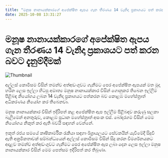 ```yaml
---
title: "මනූෂ නානායක්කාරගේ අපේක්ෂිත ඇපය ගැන තීරණය 14 වැනිදා ප්‍රකාශයට පත් කරන බවට දැනුම්දීමක්"
date: 2025-10-08 13:31:27
---
```


# මනූෂ නානායක්කාරගේ අපේක්ෂිත ඇපය ගැන තීරණය 14 වැනිදා ප්‍රකාශයට පත් කරන බවට දැනුම්දීමක්

![Thumbnail](https://helakuru.sgp1.cdn.digitaloceanspaces.com/esana/images/lib/manusha-nanayakkara-media.jpg)

අල්ලස් කොමිසම විසින් තමන්ව අත්අඩංගුවට ගැනීමට පෙර අපේක්ෂිත ඇපයක් මත මුදා හරින ලෙස ඉල්ලා හිටපු අමාත්‍ය මනුෂ නානායක්කාර විසින් ගොනුකර තිබෙන ඉල්ලීම පිළිබඳ නියෝගය ලබන 14 වැනිදා ප්‍රකාශයට පත්කරන බව කොළඹ මහේස්ත්‍රාත් අධිකරණය නියෝග කර තිබෙනවා.

මනුෂ නානායක්කාර විසින් ඉදිරිපත් කළ අපේක්ෂිත ඇප ඉල්ලීම පිළිබඳව කරුණු සලකා බැලීමෙන් අනතුරුව, කොළඹ ප්‍රධාන මහේස්ත්‍රාත් අසංක එස්. බෝදරගම විසින් මෙම නියෝගය නිකුත් කර ඇති බවයි සඳහන් වෙන්නේ.

ඉකුත් රජය සමයේ කෘෂිකාර්මික රැකියා සඳහා ඊශ්‍රායලයට සේවකයින් යැවීමේදී සිදුවී ඇති අක්‍රමිකතාවක් සම්බන්ධයෙන් අල්ලස් කොමිසම විසින් සිදු කරන විමර්ශනයකට අදාළව තමන්ව අත්අඩංගුවට ගැනීමට පෙර අපේක්ෂිත ඇප ලබා දෙන ලෙස ඉල්ලා මනුෂ නානායක්කාර විසින් මෙම පෙත්සම ඉදිරිපත් කර තිබුණා.

